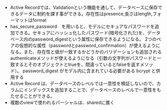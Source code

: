 * Active Recordでは、Validationという機能を通して、データベースに保存できるデータに制約を課す事ができる。存在性はpresence,長さはlength,フォーマットはformat
* has_secure_password　を用いると、モデルにセキュアなパスワードを追加できる。セキュアにハッシュ化したパスワード(暗号化された)を、データベース内のpassword_digestという属性に保存できるようになる。
	2つのペアの仮想的な属性（passwordとpassword_confirmation）が使えるようになる。また、存在性と値が一致するかどうかのバリデーションも追加される
  authenticateメソッドが使えるようになる（引数の文字列がパスワードと一致するとそのオブジェクトとtrueを、間違っているとfalseを返すメソッド）。
	password_digest がモデル内に含まれている必要がある
	bcrypt と併用する
* Active Record は、データベースのレベルでは一意性を検証しないので、カラムにインデックスを追加することで、データベースのレベルで一意性をもたせることができる。
* 複数のviewで使われるパーシャルは、sharedに置く
